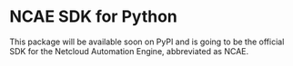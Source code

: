 # NCAE SDK for Python

This package will be available soon on PyPI and is going to be the official SDK for the Netcloud Automation Engine,
abbreviated as NCAE.
